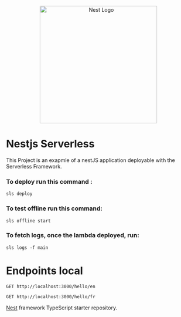 <p align="center">
  <a href="http://nestjs.com/" target="blank"><img src="https://nestjs.com/img/logo_text.svg" width="320" alt="Nest Logo" /></a>
</p>

# Nestjs Serverless

This Project is an exapmle of a nestJS application deployable with the Serverless Framework.

### To deploy run this command :

```
sls deploy
```
### To test offline run this command:

```
sls offline start
```

### To fetch logs, once the lambda deployed, run:

```
sls logs -f main
```

# Endpoints local

```
GET http://localhost:3000/hello/en
```

```
GET http://localhost:3000/hello/fr
```


[Nest](https://github.com/nestjs/nest) framework TypeScript starter repository.
